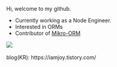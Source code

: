 Hi, welcome to my github.
- Currently working as a Node Engineer.
- Interested in ORMs
- Contributor of [Mikro-ORM](https://github.com/mikro-orm/mikro-orm)

</h3> <a href="https://hits.seeyoufarm.com"><img src="https://hits.seeyoufarm.com/api/count/incr/badge.svg?url=https%3A%2F%2Fgithub.com%2Ferie0210&count_bg=%2379C83D&title_bg=%23555555&icon=&icon_color=%23E7E7E7&title=hits&edge_flat=true"/></a> <br>
<br>
blog(KR): https://iamjoy.tistory.com/

<!-- WhatTime embed widget begin --> 
<div class="whattime-inline-widget" data-code="W7puGTv89Z" data-text-color="#1a1a1a" data-button-color="#064B45" data-background-color="#ffffff" style="min-width: 320px; height: 660px;"></div>
<link href="https://whattime.co.kr/widget/widget.css" rel="stylesheet">
<script src="https://whattime.co.kr/widget/widget.js" type="text/javascript" async></script>
<!-- WhatTime embed widget end -->
